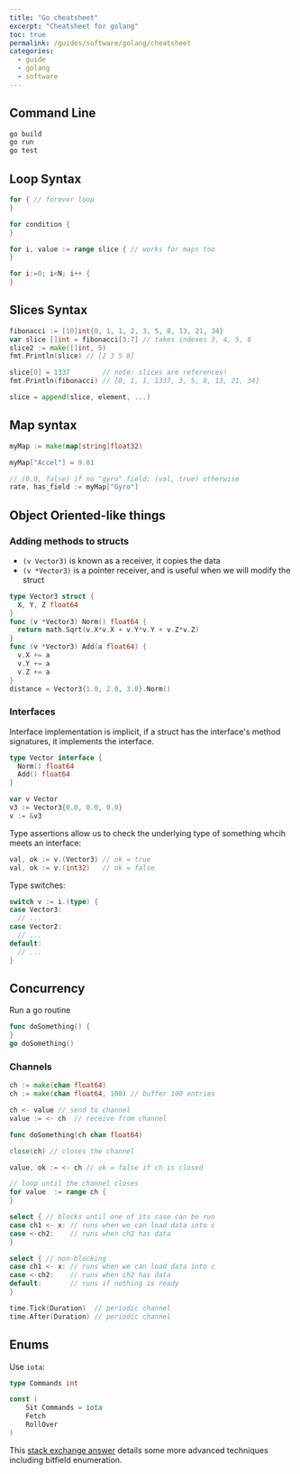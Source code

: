 ```yaml
---
title: "Go cheatsheet"
excerpt: "Cheatsheet for golang"
toc: true
permalink: /guides/software/golang/cheatsheet
categories:
  - guide
  - golang
  - software
---
```


## Command Line

```sh
go build
go run
go test
```

## Loop Syntax

```go
for { // forever loop
}
```
```go
for condition { 
}
```
```go
for i, value := range slice { // works for maps too
}
```
```go
for i:=0; i<N; i++ {
}
```

## Slices Syntax

```go
fibonacci := [10]int{0, 1, 1, 2, 3, 5, 8, 13, 21, 34}
var slice []int = fibonacci[3:7] // takes indexes 3, 4, 5, 6
slice2 := make([]int, 5)
fmt.Println(slice) // [2 3 5 8]
```
```go
slice[0] = 1337        // note: slices are references!
fmt.Println(fibonacci) // [0, 1, 1, 1337, 3, 5, 8, 13, 21, 34]
```
```go
slice = append(slice, element, ...)
```

## Map syntax

```go
myMap := make(map[string]float32)
```
```go
myMap["Accel"] = 9.81
```
```go
// (0.0, false) if no "gyro" field; (val, true) otherwise
rate, has_field := myMap["Gyro"] 
```

## Object Oriented-like things

### Adding methods to structs

- `(v Vector3)` is known as a receiver, it copies the data
- `(v *Vector3)` is a pointer receiver, and is useful when we will modify the struct

```go
type Vector3 struct {
  X, Y, Z float64
}
func (v *Vector3) Norm() float64 {
  return math.Sqrt(v.X*v.X + v.Y*v.Y + v.Z*v.Z)
}
func (v *Vector3) Add(a float64) {
  v.X += a
  v.Y += a
  v.Z += a
}
distance = Vector3{1.0, 2.0, 3.0}.Norm()
```

### Interfaces

Interface implementation is implicit, if a struct has the interface's method signatures, it implements the interface.

```go
type Vector interface {
  Norm() float64
  Add() float64
}

var v Vector
v3 := Vector3{0.0, 0.0, 0.0}
v := &v3
```

Type assertions allow us to check the underlying type of something whcih meets an interface:
```go
val, ok := v.(Vector3) // ok = true
val, ok := v.(int32)   // ok = false
```

Type switches:
```go
switch v := i.(type) {
case Vector3:
  // ...
case Vector2:
  // ...
default:
  // ...
}
```

## Concurrency 

Run a go routine
```go
func doSomething() {
}
go doSomething()
```

### Channels

```go
ch := make(chan float64)
ch := make(chan float64, 100) // buffer 100 entries
```

```go
ch <- value // send to channel
value := <- ch  // receive from channel
```

```go
func doSomething(ch chan float64)
```

```go
close(ch) // closes the channel
```

```go
value, ok := <- ch // ok = false if ch is closed
```

```go
// loop until the channel closes 
for value  := range ch {
}
```

```go
select { // blocks until one of its case can be run
case ch1 <- x: // runs when we can load data into c
case <-ch2:    // runs when ch2 has data
}
```
```go
select { // non-blocking
case ch1 <- x: // runs when we can load data into c
case <-ch2:    // runs when ch2 has data
default:       // runs if nothing is ready
}
```
```go
time.Tick(Duration)  // periodic channel
time.After(Duration) // periodic channel
```

## Enums

Use `iota`:

```go
type Commands int

const (
    Sit Commands = iota
    Fetch
    RollOver
)
```

This [stack exchange answer](https://stackoverflow.com/questions/14426366/what-is-an-idiomatic-way-of-representing-enums-in-go) details some more advanced techniques including bitfield enumeration.